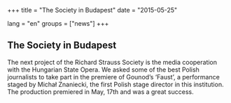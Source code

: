 +++
title = "The Society in Budapest"
date = "2015-05-25"

lang = "en"
groups = ["news"]
+++

## The Society in Budapest

The next project of the Richard Strauss Society is the media cooperation with the Hungarian State Opera. We asked some of the best Polish journalists to take part in the premiere of Gounod’s ‘Faust’, a performance staged by Michał Znaniecki, the first Polish stage director in this institution. The production premiered in May, 17th and was a great success. 
